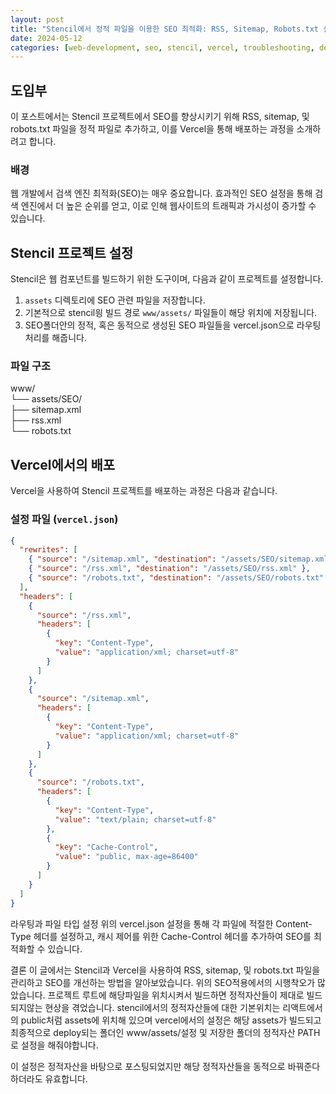 ```yaml
---
layout: post
title: "Stencil에서 정적 파일을 이용한 SEO 최적화: RSS, Sitemap, Robots.txt 설정하기"
date: 2024-05-12
categories: [web-development, seo, stencil, vercel, troubleshooting, deploy]
---
```


## 도입부

이 포스트에서는 Stencil 프로젝트에서 SEO를 향상시키기 위해 RSS, sitemap, 및 robots.txt 파일을 정적 파일로 추가하고, 이를 Vercel을 통해 배포하는 과정을 소개하려고 합니다.

### 배경

웹 개발에서 검색 엔진 최적화(SEO)는 매우 중요합니다. 효과적인 SEO 설정을 통해 검색 엔진에서 더 높은 순위를 얻고, 이로 인해 웹사이트의 트래픽과 가시성이 증가할 수 있습니다.

## Stencil 프로젝트 설정

Stencil은 웹 컴포넌트를 빌드하기 위한 도구이며, 다음과 같이 프로젝트를 설정합니다.

1. `assets` 디렉토리에 SEO 관련 파일을 저장합니다.
2. 기본적으로 stencil읭 빌드 경로 `www/assets/` 파일들이 해당 위치에 저장됩니다.
3. SEO폴더안의 정적, 혹은 동적으로 생성된 SEO 파일들을 vercel.json으로 라우팅처리를 해줍니다.

### 파일 구조

www/<br>
└── assets/SEO/<br>
├── sitemap.xml<br>
├── rss.xml<br>
└── robots.txt

## Vercel에서의 배포

Vercel을 사용하여 Stencil 프로젝트를 배포하는 과정은 다음과 같습니다.

### 설정 파일 (`vercel.json`)

```json
{
  "rewrites": [
    { "source": "/sitemap.xml", "destination": "/assets/SEO/sitemap.xml" },
    { "source": "/rss.xml", "destination": "/assets/SEO/rss.xml" },
    { "source": "/robots.txt", "destination": "/assets/SEO/robots.txt" }
  ],
  "headers": [
    {
      "source": "/rss.xml",
      "headers": [
        {
          "key": "Content-Type",
          "value": "application/xml; charset=utf-8"
        }
      ]
    },
    {
      "source": "/sitemap.xml",
      "headers": [
        {
          "key": "Content-Type",
          "value": "application/xml; charset=utf-8"
        }
      ]
    },
    {
      "source": "/robots.txt",
      "headers": [
        {
          "key": "Content-Type",
          "value": "text/plain; charset=utf-8"
        },
        {
          "key": "Cache-Control",
          "value": "public, max-age=86400"
        }
      ]
    }
  ]
}
```

라우팅과 파일 타입 설정
위의 vercel.json 설정을 통해 각 파일에 적절한 Content-Type 헤더를 설정하고, 캐시 제어를 위한 Cache-Control 헤더를 추가하여 SEO를 최적화할 수 있습니다.

결론
이 글에서는 Stencil과 Vercel을 사용하여 RSS, sitemap, 및 robots.txt 파일을 관리하고 SEO를 개선하는 방법을 알아보았습니다.
위의 SEO적용에서의 시행착오가 많았습니다. 프로젝트 루트에 해당파일을 위치시켜서 빌드하면 정적자산들이 제대로 빌드되지않는 현상을 겪었습니다.
stencil에서의 정적자산들에 대한 기본위치는 리액트에서의 public처럼 assets에 위치해 있으며 vercel에서의 설정은 해당 assets가 빌드되고 최종적으로
deploy되는 폴더인 www/assets/설정 및 저장한 폴더의 정적자산 PATH로 설정을 해줘야합니다.

이 설정은 정적자산을 바탕으로 포스팅되었지만 해당 정적자산들을 동적으로 바꿔준다 하더라도 유효합니다.
